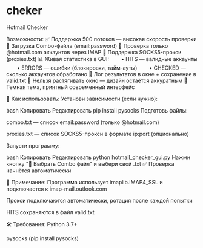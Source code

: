 # cheker
Hotmail Checker

 Возможности:
✅ Поддержка 500 потоков — высокая скорость проверки
📂 Загрузка Combo-файла (email:password)
🔐 Проверка только @hotmail.com аккаунтов через IMAP
🧩 Поддержка SOCKS5-прокси (proxies.txt)
📊 Живая статистика в GUI:
  • HITS — валидные аккаунты
  • ERRORS — ошибки (блокировки, тайм-ауты)
  • CHECKED — сколько аккаунтов обработано
📜 Лог результатов в окне + сохранение в valid.txt
🚫 Нельзя растягивать окно — дизайн остаётся аккуратным
🎨 Темная тема, приятный современный интерфейс

📁 Как использовать:
Установи зависимости (если нужно):

bash
Копировать
Редактировать
pip install pysocks
Подготовь файлы:

combo.txt — список email:password (только @hotmail.com)

proxies.txt — список SOCKS5-прокси в формате ip:port (опционально)

Запусти программу:

bash
Копировать
Редактировать
python hotmail_checker_gui.py
Нажми кнопку "📁 Выбрать Combo файл" и выбери свой .txt
✅ Проверка начнётся автоматически

📌 Примечание:
Программа использует imaplib.IMAP4_SSL и подключается к imap-mail.outlook.com

Прокси подключаются автоматически, ротация после каждой попытки

HITS сохраняются в файл valid.txt

🛠 Требования:
Python 3.7+

pysocks (pip install pysocks)


